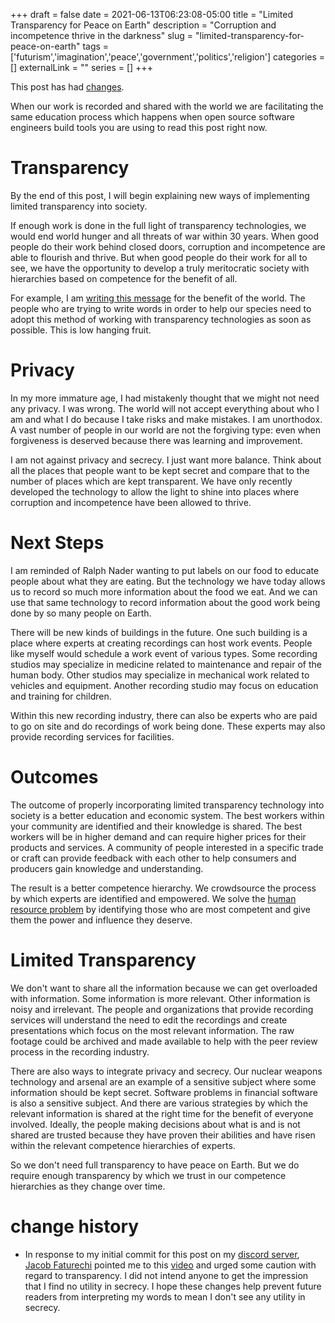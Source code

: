 +++ 
draft = false
date = 2021-06-13T06:23:08-05:00
title = "Limited Transparency for Peace on Earth"
description = "Corruption and incompetence thrive in the darkness"
slug = "limited-transparency-for-peace-on-earth"
tags = ['futurism','imagination','peace','government','politics','religion']
categories = []
externalLink = ""
series = []
+++

This post has had [changes](https://github.com/heroLFG/hugo-herolfg-site/commits/dev/content/posts/limited-transparency-for-peace-on-earth.md).

When our work is recorded and shared with the world we are facilitating the same education process which happens when open source software engineers build tools you are using to read this post right now.

# Transparency

By the end of this post, I will begin explaining new ways of implementing limited transparency into society.

If enough work is done in the full light of transparency technologies, we would end world hunger and all threats of war within 30 years.  When good people do their work behind closed doors, corruption and incompetence are able to flourish and thrive.  But when good people do their work for all to see, we have the opportunity to develop a truly meritocratic society with hierarchies based on competence for the benefit of all.

For example, I am [writing this message](/posts/content-creation) for the benefit of the world.  The people who are trying to write words in order to help our species need to adopt this method of working with transparency technologies as soon as possible.  This is low hanging fruit.

# Privacy

In my more immature age, I had mistakenly thought that we might not need any privacy.  I was wrong.  The world will not accept everything about who I am and what I do because I take risks and make mistakes.  I am unorthodox.  A vast number of people in our world are not the forgiving type: even when forgiveness is deserved because there was learning and improvement.

I am not against privacy and secrecy.  I just want more balance.  Think about all the places that people want to be kept secret and compare that to the number of places which are kept transparent.  We have only recently developed the technology to allow the light to shine into places where corruption and incompetence have been allowed to thrive.

# Next Steps

I am reminded of Ralph Nader wanting to put labels on our food to educate people about what they are eating.  But the technology we have today allows us to record so much more information about the food we eat.  And we can use that same technology to record information about the good work being done by so many people on Earth.

There will be new kinds of buildings in the future.  One such building is a place where experts at creating recordings can host work events.  People like myself would schedule a work event of various types.  Some recording studios may specialize in medicine related to maintenance and repair of the human body.  Other studios may specialize in mechanical work related to vehicles and equipment.  Another recording studio may focus on education and training for children.

Within this new recording industry, there can also be experts who are paid to go on site and do recordings of work being done.  These experts may also provide recording services for facilities.

# Outcomes

The outcome of properly incorporating limited transparency technology into society is a better education and economic system.  The best workers within your community are identified and their knowledge is shared.  The best workers will be in higher demand and can require higher prices for their products and services.  A community of people interested in a specific trade or craft can provide feedback with each other to help consumers and producers gain knowledge and understanding.

The result is a better competence hierarchy.  We crowdsource the process by which experts are identified and empowered.  We solve the [human resource problem](/posts/human-resource-problem) by identifying those who are most competent and give them the power and influence they deserve.

# Limited Transparency

We don't want to share all the information because we can get overloaded with information.  Some information is more relevant.  Other information is noisy and irrelevant.  The people and organizations that provide recording services will understand the need to edit the recordings and create presentations which focus on the most relevant information.  The raw footage could be archived and made available to help with the peer review process in the recording industry.

There are also ways to integrate privacy and secrecy.  Our nuclear weapons technology and arsenal are an example of a sensitive subject where some information should be kept secret.  Software problems in financial software is also a sensitive subject.  And there are various strategies by which the relevant information is shared at the right time for the benefit of everyone involved.  Ideally, the people making decisions about what is and is not shared are trusted because they have proven their abilities and have risen within the relevant competence hierarchies of experts.

So we don't need full transparency to have peace on Earth.  But we do require enough transparency by which we trust in our competence hierarchies as they change over time.

# change history

- In response to my initial commit for this post on my [discord server](https://discord.gg/YZP89kc), [Jacob Faturechi](https://www.youtube.com/user/faturechi) pointed me to this [video](https://www.youtube.com/watch?v=EzdLBGPidAM) and urged some caution with regard to transparency.  I did not intend anyone to get the impression that I find no utility in secrecy.  I hope these changes help prevent future readers from interpreting my words to mean I don't see any utility in secrecy.
